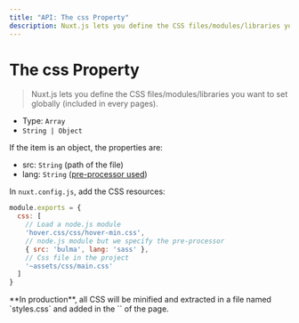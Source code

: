 ```yaml
---
title: "API: The css Property"
description: Nuxt.js lets you define the CSS files/modules/libraries you want to set globally (included in every pages).
---
```


# The css Property

> Nuxt.js lets you define the CSS files/modules/libraries you want to set globally (included in every pages).

- Type: `Array`
 - `String | Object`

If the item is an object, the properties are:
- src: `String` (path of the file)
- lang: `String` ([pre-processor used](/guide/pages#using-pre-processors))

In `nuxt.config.js`, add the CSS resources:

```js
module.exports = {
  css: [
    // Load a node.js module
    'hover.css/css/hover-min.css',
    // node.js module but we specify the pre-processor
    { src: 'bulma', lang: 'sass' },
    // Css file in the project
    '~assets/css/main.css'
  ]
}
```

<p class="Alert">**In production**, all CSS will be minified and extracted in a file named `styles.css` and added in the `<head>` of the page.</p>
